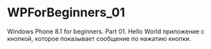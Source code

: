 # WPForBeginners_01
Windows Phone 8.1 for beginners. Part 01.
Hello World приложение с кнопкой, которое показывает сообщение по нажатию кнопки.
